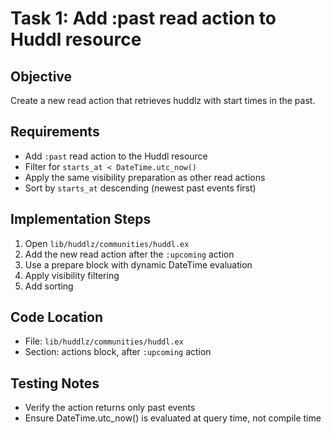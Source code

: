 # Task 1: Add :past read action to Huddl resource

## Objective
Create a new read action that retrieves huddlz with start times in the past.

## Requirements
- Add `:past` read action to the Huddl resource
- Filter for `starts_at < DateTime.utc_now()`
- Apply the same visibility preparation as other read actions
- Sort by `starts_at` descending (newest past events first)

## Implementation Steps
1. Open `lib/huddlz/communities/huddl.ex`
2. Add the new read action after the `:upcoming` action
3. Use a prepare block with dynamic DateTime evaluation
4. Apply visibility filtering
5. Add sorting

## Code Location
- File: `lib/huddlz/communities/huddl.ex`
- Section: actions block, after `:upcoming` action

## Testing Notes
- Verify the action returns only past events
- Ensure DateTime.utc_now() is evaluated at query time, not compile time